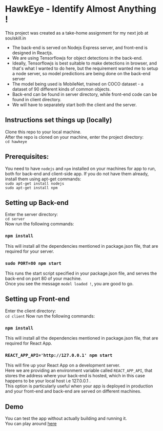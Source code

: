 # HawkEye - Identify Almost Anything !
This project was created as a take-home assignment for my next job at soulskill.in

- The back-end is served on Nodejs Express server, and front-end is designed in Reactjs.
- We are using Tensorflowjs for object detections in the back-end.
- Ideally, Tensorflowjs is best suitable to make detections in browser, and that's what I wanted to do here, but the requirement wanted me to setup a node server, so model predictions are being done on the back-end server
- The model being used is MobileNet, trained on COCO dataset - a dataset of 90 different kinds of common objects.
- Back-end can be found in server directory, while front-end code can be found in client directory.
- We will have to separately start both the client and the server.

## Instructions set things up (locally)

Clone this repo to your local machine.  
After the repo is cloned on your machine, enter the project directory:  
`cd hawkeye`

## Prerequisites:
You need to have `nodejs` and `npm` installed on your machines for app to run, both for back-end and client-side app.
If you do not have them already, install them using apt-get commands:  
`sudo apt-get install nodejs`  
`sudo apt-get install npm`  

## Setting up Back-end

 Enter the server directory:  
`cd server`  
Now run the following commands:
### `npm install`
This will install all the dependencies mentioned in package.json file, that are required for your server.

### `sudo PORT=80 npm start`
This runs the start script specified in your package.json file, and serves the back-end on port 80 of your machine.  
Once you see the message `model loaded !`, you are good to go.


## Setting up Front-end

 Enter the client directory:  
`cd client`
Now run the following commands:
### `npm install`
This will install all the dependencies mentioned in package.json file, that are required for React App.

### `REACT_APP_API='http://127.0.0.1' npm start`
This will fire up your React App on a development server.  
Here we are providing an environment variable called `REACT_APP_API`, that stores the address where your back-end is hosted, which in this case happens to be your local host i.e 127.0.0.1 .  
This option is particularly useful when your app is deployed in production and your front-end and back-end are served on different machines.  

## Demo
You can test the app without actually building and running it.  
You can play around [here](https://hawkeye.databaaz.me)


